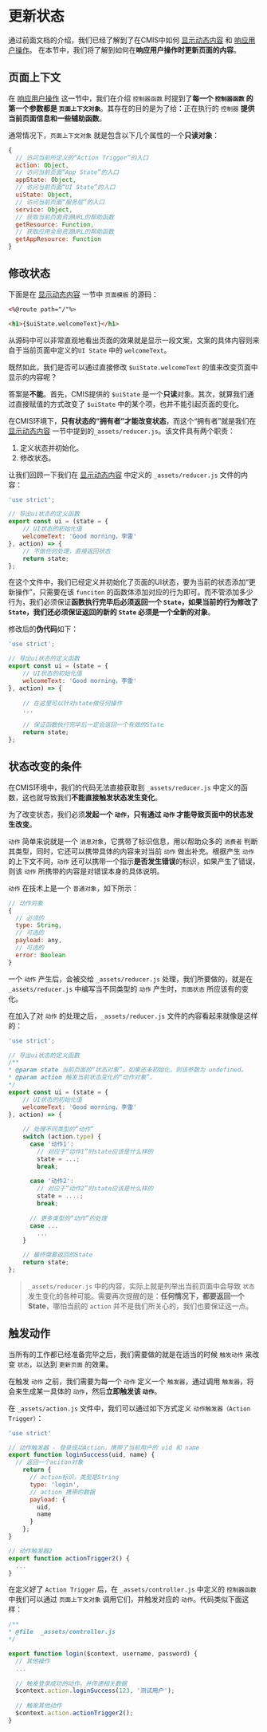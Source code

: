 # 更新状态

通过前面文档的介绍，我们已经了解到了在CMIS中如何 [显示动态内容]('#显示动态内容) 和 [响应用户操作](#响应用户操作)。 在本节中，我们将了解到如何在**响应用户操作时更新页面的内容**。

## 页面上下文

在 [响应用户操作](#响应用户操作) 这一节中，我们在介绍 ```控制器函数``` 时提到了**每一个 ```控制器函数``` 的第一个参数都是 ```页面上下文对象```**。其存在的目的是为了给：正在执行的 ```控制器``` **提供当前页面信息和一些辅助函数**。

通常情况下，```页面上下文对象``` 就是包含以下几个属性的一个**只读对象**：

```javascript
{
  // 访问当前所定义的“Action Trigger”的入口
  action: Object,
  // 访问当前页面“App State”的入口
  appState: Object,
  // 访问当前页面“UI State”的入口
  uiState: Object,
  // 访问当前页面“服务层”的入口
  service: Object,
  // 获取当前页面资源URL的帮助函数
  getResource: Function,
  // 获取应用全局资源URL的帮助函数
  getAppResource: Function
}
```

## 修改状态

下面是在 [显示动态内容](#显示动态内容) 一节中 ```页面模板``` 的源码：

```html
<%@route path="/"%>

<h1>{$uiState.welcomeText}</h1>
```

从源码中可以非常直观地看出页面的效果就是显示一段文案，文案的具体内容则来自于当前页面中定义的```UI State``` 中的 ```welcomeText```。

既然如此，我们是否可以通过直接修改 ```$uiState.welcomeText``` 的值来改变页面中显示的内容呢？

答案是**不能**。首先，CMIS提供的 ```$uiState``` 是一个**只读**对象。其次，就算我们通过直接赋值的方式改变了 ```$uiState``` 中的某个项，也并不能引起页面的变化。

在CMIS环境下，**只有状态的“拥有者”才能改变状态**，而这个“拥有者”就是我们在 [显示动态内容](#显示动态内容) 一节中提到的```_assets/reducer.js```。该文件具有两个职责：

  1. 定义状态并初始化。
  2. 修改状态。

让我们回顾一下我们在 [显示动态内容](#显示动态内容) 中定义的 ```_assets/reducer.js``` 文件的内容：

```javascript
'use strict';

// 导出ui状态的定义函数
export const ui = (state = {
    // UI状态的初始化值
    welcomeText: 'Good morning，李雷'
}, action) => {
    // 不做任何处理，直接返回状态
    return state;
};
```

在这个文件中，我们已经定义并初始化了页面的UI状态，要为当前的状态添加“更新操作”，只需要在该 ```funciton``` 的函数体添加对应的行为即可。而不管添加多少行为，我们必须保证**函数执行完毕后必须返回一个 ```State```，如果当前的行为修改了 ```State```，我们还必须保证返回的新的 ```State``` 必须是一个全新的对象**。

修改后的**伪代码**如下：

```javascript
'use strict';

// 导出ui状态的定义函数
export const ui = (state = {
    // UI状态的初始化值
    welcomeText: 'Good morning，李雷'
}, action) => {
  
    // 在这里可以针对state做任何操作
    ...

    // 保证函数执行完毕后一定会返回一个有效的State
    return state;
};
```

## 状态改变的条件

在CMIS环境中，我们的代码无法直接获取到 ```_assets/reducer.js``` 中定义的函数，这也就导致我们**不能直接触发状态发生变化**。

为了改变状态，我们必须**发起一个 ```动作```，只有通过 ```动作``` 才能导致页面中的状态发生改变**。

```动作``` 简单来说就是一个 ```消息对象```，它携带了标识信息，用以帮助众多的 ```消费者``` 判断其类型，同时，它还可以携带具体的内容来对当前 ```动作``` 做出补充。根据产生 ```动作``` 的上下文不同，```动作``` 还可以携带一个指示**是否发生错误**的标识，如果产生了错误，则该 ```动作``` 所携带的内容是对错误本身的具体说明。

```动作``` 在技术上是一个 ```普通对象```，如下所示：

```javascript
// 动作对象
{
  // 必须的
  type: String,
  // 可选的
  payload: any,
  // 可选的
  error: Boolean
}
```

一个 ```动作``` 产生后，会被交给 ```_assets/reducer.js``` 处理，我们所要做的，就是在 ```_assets/reducer.js``` 中编写当不同类型的 ```动作``` 产生时，```页面状态``` 所应该有的变化。

在加入了对 ```动作``` 的处理之后，```_assets/reducer.js``` 文件的内容看起来就像是这样的：

```javascript
'use strict';

// 导出ui状态的定义函数
/** 
* @param state 当前页面的“状态对象”，如果还未初始化，则该参数为 undefined。
* @param action 触发当前状态变化的“动作对象”。
*/
export const ui = (state = {
    // UI状态的初始化值
    welcomeText: 'Good morning，李雷'
}, action) => {
  
    // 处理不同类型的“动作”
    switch (action.type) {
      case '动作1':
        // 对应于“动作1”时state应该是什么样的
        state = ...;
        break;
        
      case '动作2':
        // 对应于“动作2”时state应该是什么样的
        state = ....;
        break;
        
      // 更多类型的“动作”的处理
      case ...
        ...
    }

    // 最终需要返回的State
    return state;
};
```

> ```_assets/reducer.js``` 中的内容，实际上就是列举出当前页面中会导致 ```状态``` 发生变化的各种可能。需要再次提醒的是：**任何情况下，都要返回一个State**，哪怕当前的 ```action``` 并不是我们所关心的，我们也要保证这一点。

## 触发动作

当所有的工作都已经准备完毕之后，我们需要做的就是在适当的时候 ```触发动作``` 来改变 ```状态```，以达到 ```更新页面``` 的效果。

在触发 ```动作``` 之前，我们需要为每一个 ```动作``` 定义一个 ```触发器```，通过调用 ```触发器```，将会来生成某一具体的 ```动作```，然后**立即触发该 ```动作```**。

在 ```_assets/action.js``` 文件中，我们可以通过如下方式定义 ```动作触发器（Action Trigger）```：

```javascript
'use strict'

// 动作触发器 - 登录成功Action，携带了当前用户的 uid 和 name
export function loginSuccess(uid, name) {
  // 返回一个aciton对象
    return {
      // action标识，类型是String
      type: 'login',
      // action 携带的数据
      payload: {
        uid,
        name
      }
    };
}

// 动作触发器2
export function actionTrigger2() {
  ...
}
```

在定义好了 ```Action Trigger``` 后，在 ```_assets/controller.js``` 中定义的 ```控制器函数``` 中我们可以通过 ```页面上下文对象``` 调用它们，并触发对应的 ```动作```。代码类似下面这样：

```javascript
/**
* @file  _assets/controller.js
*/

export function login($context, username, password) {
  // 其他操作
  ...
  
  // 触发登录成功的动作，并传递相关数据
  $context.action.loginSuccess(123, '测试用户');
  
  // 触发其他动作
  $context.action.actionTrigger2();
}
```